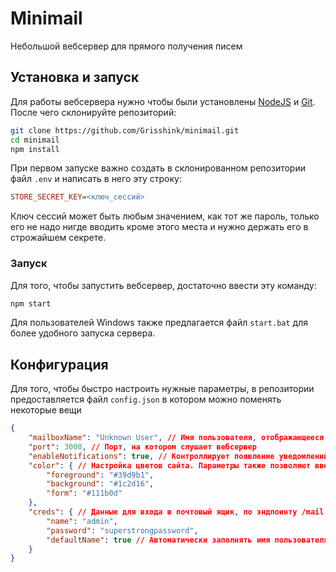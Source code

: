 # Minimail
Небольшой вебсервер для прямого получения писем

## Установка и запуск

Для работы вебсервера нужно чтобы были установлены [NodeJS](https://nodejs.org) и [Git](https://git-scm.com/downloads). После чего склонируйте репозиторий:

```bash
git clone https://github.com/Grisshink/minimail.git
cd minimail
npm install
```

При первом запуске важно создать в склонированном репозитории файл `.env` и написать в него эту строку:

```ini
STORE_SECRET_KEY=<ключ_сессий>
```

Ключ сессий может быть любым значением, как тот же пароль, только его не надо нигде вводить кроме этого места и нужно держать его в строжайшем секрете.

### Запуск

Для того, чтобы запустить вебсервер, достаточно ввести эту команду:

```bash
npm start
```

Для пользователей Windows также предлагается файл `start.bat` для более удобного запуска сервера.

## Конфигурация

Для того, чтобы быстро настроить нужные параметры, в репозитории предоставляется файл `config.json` в котором можно поменять некоторые вещи

```json
{
    "mailboxName": "Unknown User", // Имя пользователя, отображающееся на главной странице. Не имеет связей с логином и несёт лишь косметическое значение
    "port": 3000, // Порт, на котором слушает вебсервер
    "enableNotifications": true, // Контроллирует появление уведомлений на рабочем столе о приходе новых сообщений
    "color": { // Настройка цветов сайта. Параметры также позволяют ввести любые возможные форматы css цветов
        "foreground": "#39d9b1",
        "background": "#1c2d16",
        "form": "#111b0d"
    },
    "creds": { // Данные для входа в почтовый ящик, по эндпоинту /mail
        "name": "admin",
        "password": "superstrongpassword",
        "defaultName": true // Автоматически заполнять имя пользователя в окне входа именем пользователя из конфигурации
    }
}
```
